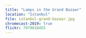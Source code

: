 ```yaml
---
title: "Lamps in the Grand Bazaar"
location: "Istanbul"
file: istanbul-grand-bazaar.jpg
chromecast-2019: true
flickr: 7979618455
---
```

